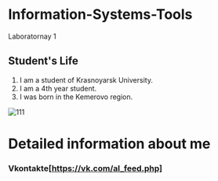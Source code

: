 # Information-Systems-Tools
Laboratornay 1
## Student's Life
1. I am a student of Krasnoyarsk University. 
2. I am a 4th year student.
3. I was born in the Kemerovo region.

![111](https://user-images.githubusercontent.com/112747989/188261262-c1f2546e-e12f-47b8-8cef-f1b0e3d696c5.jpg)
# Detailed information about me
### Vkontakte[https://vk.com/al_feed.php]
